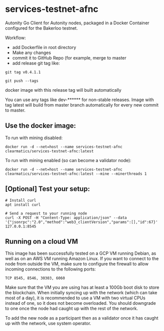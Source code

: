 # services-testnet-afnc

Autonity Go Client for Autonity nodes, packaged in a Docker Container configured for the Bakerloo testnet.

Workflow:
* add Dockerfile in root directory
* Make any changes
* commit it to GitHub Repo (for example, merge to master
* add release git tag like:

`git tag v0.4.1.1`

`git push --tags`

docker image with this release tag will built automatically

You can use any tags like dev-****** for non-stable releases.
Image with tag latest will build from master branch automatically for every new commit to master.

## Use the docker image:

To run with mining disabled:

`docker run -d --net=host --name services-testnet-afnc clearmatics/services-testnet-afnc:latest`

To run with mining enabled (so can become a validator node):

`docker run -d --net=host --name services-testnet-afnc clearmatics/services-testnet-afnc:latest --mine --minerthreads 1 `

## [Optional] Test your setup:
```console
# Install curl
apt install curl

# Send a request to your running node
curl -X POST -H "Content-Type: application/json" --data '{"jsonrpc":"2.0","method":"web3_clientVersion","params":[],"id":67}' 127.0.0.1:8545
```

## Running on a cloud VM

This image has been successfully tested on a GCP VM running Debian, as well as on an AWS VM running Amazon Linux. If you want to connect to the node from outside the VM, make sure to configure the firewall to allow incoming connections to the following ports:

`TCP 8545, 8546, 30303, 6060`

Make sure that the VM you are using has at least a 100Gb boot disk to store the blockchain. When initially syncing up with the network (which can take most of a day), it is recommended to use a VM with two virtual CPUs instead of one, so it does not become overloaded. You should downgrade to one once the node had caught up with the rest of the network.

To add the new node as a participant then as a validator once it has caught up with the network, use system operator.
